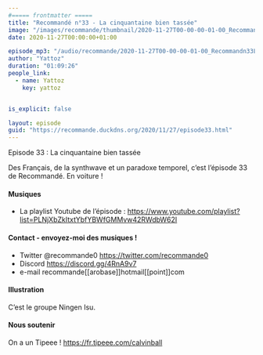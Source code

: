 ```yaml
---
#===== frontmatter =====
title: "Recommandé n°33 - La cinquantaine bien tassée"
image: "/images/recommande/thumbnail/2020-11-27T00-00-00-01-00_Recommandn33Lacinquantainebientasse.jpg"
date: 2020-11-27T00:00:00+01:00

episode_mp3: "/audio/recommande/2020-11-27T00-00-00-01-00_Recommandn33Lacinquantainebientasse.mp3"
author: "Yattoz"
duration: "01:09:26"
people_link: 
  - name: Yattoz
    key: yattoz


is_explicit: false

layout: episode
guid: "https://recommande.duckdns.org/2020/11/27/episode33.html"
---
```


<PodcastHeader/>

<!-- ECRIRE LA DESCRIPTION DE L'EPISODE SOUS CETTE LIGNE -->


 Episode 33 : La cinquantaine bien tassée 

<p>Des Français, de la synthwave et un paradoxe temporel, c’est l’épisode 33 de Recommandé. En voiture !</p>

<h4>Musiques</h4>

<ul>
  <li>La playlist Youtube de l’épisode : <a href="https://www.youtube.com/playlist?list=PLNjXbZkItxtYbfYBWfGMMvw42RWdbW62I" rel="nofollow">https://www.youtube.com/playlist?list=PLNjXbZkItxtYbfYBWfGMMvw42RWdbW62I</a></li>
</ul>

<h4>Contact - envoyez-moi des musiques !</h4>

<ul>
  <li>Twitter @recommande0 <a href="https://twitter.com/recommande0" rel="nofollow">https://twitter.com/recommande0</a></li>
  <li>Discord <a href="https://discord.gg/4RnA9v7" rel="nofollow">https://discord.gg/4RnA9v7</a></li>
  <li>e-mail recommande[[arobase]]hotmail[[point]]com</li>
</ul>

<h4>Illustration</h4>

<p>C’est le groupe Ningen Isu.</p>

<h4>Nous soutenir</h4>

<p>On a un Tipeee !  <a href="https://fr.tipeee.com/calvinball" rel="nofollow">https://fr.tipeee.com/calvinball</a></p>




